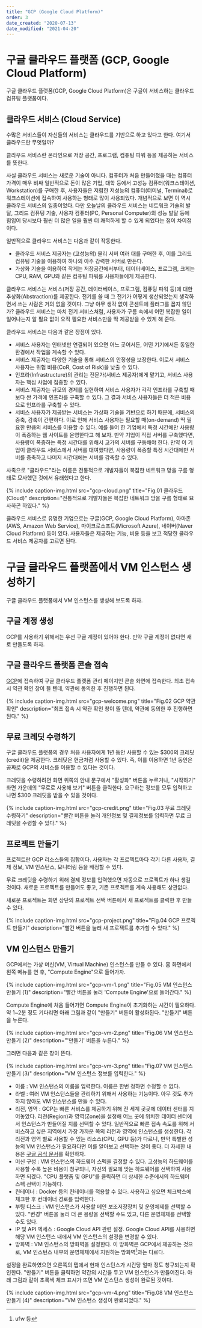 ```yaml
---
title: "GCP (Google Cloud Platform)"
order: 3
date_created: "2020-07-13"
date_modified: "2021-04-20"
---
```


# 구글 클라우드 플랫폼 (GCP, Google Cloud Platform)

구글 클라우드 플랫폼(GCP, Google Cloud Platform)은 구글이 서비스하는 클라우드 컴퓨팅 플랫폼이다.

## 클라우드 서비스 (Cloud Service)

수많은 서비스들이 자신들의 서비스는 클라우드를 기반으로 하고 있다고 한다. 여기서 클라우드란 무엇일까? 

클라우드 서비스란 온라인으로 저장 공간, 프로그램, 컴퓨팅 파워 등을 제공하는 서비스를 뜻한다.

사실 클라우드 서비스는 새로운 기술이 아니다. 컴퓨터가 처음 만들어졌을 때는 컴퓨터 가격이 매우 비싸 일반적으로 돈이 많은 기업, 대학 등에서 고성능 컴퓨터(워크스테이션, Workstation)를 구매한 후, 사용자들은 저렴한 저성능의 컴퓨터(터미널, Terminal)로 워크스테이션에 접속하여 사용하는 형태로 많이 사용되었다. 개념적으로 보면 이 역시 클라우드 서비스의 일종이었다. 다만 오늘날의 클라우드 서비스는 네트워크 기술의 발달, 그리드 컴퓨팅 기술, 사용자 컴퓨터(PC, Personal Computer)의 성능 발달 등에 힘입어 당시보다 훨씬 더 많은 일을 훨씬 더 쾌적하게 할 수 있게 되었다는 점이 차이점이다.

일반적으로 클라우드 서비스는 다음과 같이 작동한다.

- 클라우드 서비스 제공자는 (고성능의) 물리 서버 여러 대를 구매한 후, 이를 그리드 컴퓨팅 기술을 이용하여 하나의 아주 강력한 서버로 만든다.
- 가상화 기술을 이용하여 작게는 저장공간에서부터, 데이터베이스, 프로그램, 크게는 CPU, RAM, GPU와 같은 컴퓨팅 파워를 사용자들에게 제공한다.

클라우드 서비스는 서비스(저장 공간, 데이터베이스, 프로그램, 컴퓨팅 파워 등)에 대한 추상화(Abstraction)를 제공한다. 전기를 쓸 때 그 전기가 어떻게 생산되었는지 생각하면서 쓰는 사람은 거의 없을 것이다. 그냥 아무 생각 없이 콘센트에 플러그를 꼽지 않던가? 클라우드 서비스는 마치 전기 서비스처럼, 사용자가 구름 속에서 어떤 복잡한 일이 일어나는지 알 필요 없이 오직 필요한 서비스만을 딱 제공받을 수 있게 해 준다.

클라우드 서비스는 다음과 같은 장점이 있다.

- 서비스 사용자는 인터넷만 연결되어 있으면 어느 곳어서든, 어떤 기기에서든 동일한 환경에서 작업을 계속할 수 있다.
- 서비스 제공자는 다양한 기술을 통해 서비스의 안정성을 보장한다. 이로서 서비스 사용자는 위험 비용(CoR, Cost of Risk)을 낮출 수 있다.
- 인프라(Infrastructure)의 관리는 전문가(서비스 제공자)에게 맡기고, 서비스 사용자는 핵심 사업에 집중할 수 있다.
- 서비스 제공자는 규모의 경제를 실현하여 서비스 사용자가 각각 인프라를 구축할 때보다 싼 가격에 인프라를 구축할 수 있다. 그 결과 서비스 사용자들은 더 적은 비용으로 인프라를 구축할 수 있다.
- 서비스 사용자가 제공받는 서비스는 가상화 기술을 기반으로 하기 때문에, 서비스의 증축, 감축이 간편하다. 이로 인해 서비스 사용자는 필요할 때(on-demand) 딱 필요한 만큼의 서비스를 이용할 수 있다. 예를 들어 한 기업에서 특정 시간에만 사용량이 폭증하는 웹 사이트를 운영한다고 해 보자. 만약 기업이 직접 서버를 구축했다면, 사용량이 폭증하는 특정 시간대를 위해서 고가의 서버를 구동해야 한다. 만약 이 기업이 클라우드 서비스에서 서버를 대여했다면, 사용량이 폭증할 특정 시간대에만 서버를 증축하고 나머지 시간대에는 서버를 감축할 수 있다. 

사족으로 "클라우드"라는 이름은 전통적으로 개발자들이 복잡한 네트워크 망을 구름 형태로 묘사했던 것에서 유래했다고 한다.

{% include caption-img.html src="gcp-cloud.png" title="Fig.01 클라우드 (Cloud)" description="전통적으로 개발자들은 복잡한 네트워크 망을 구름 형태로 묘사하곤 하였다." %}

클라우드 서비스로 유명한 기업으로는 구글(GCP, Google Cloud Platform), 아마존(AWS, Amazon Web Service), 마이크로소프트(Microsoft Azure), 네이버(Naver Cloud Platform) 등이 있다. 사용자들은 제공하는 기능, 비용 등을 보고 적당한 클라우드 서비스 제공자를 고르면 된다.

# 구글 클라우드 플랫폼에서 VM 인스턴스 생성하기

구글 클라우드 플랫폼에서 VM 인스턴스를 생성해 보도록 하자.

## 구글 계정 생성

GCP를 사용하기 위해서는 우선 구글 계정이 있어야 한다. 만약 구글 계정이 없다면 새로 만들도록 하자.

## 구글 클라우드 플랫폼 콘솔 접속

[GCP](https://console.cloud.google.com/)에 접속하여 구글 클라우드 플랫폼 관리 페이지인 콘솔 화면에 접속한다. 최초 접속 시 약관 확인 창이 뜰 텐데, 약관에 동의한 후 진행하면 된다.

{% include caption-img.html src="gcp-welcome.png" title="Fig.02 GCP 약관 확인" description="최초 접속 시 약관 확인 창이 뜰 텐데, 약관에 동의한 후 진행하면 된다." %}

## 무료 크레딧 수령하기

구글 클라우드 플랫폼의 경우 처음 사용자에게 1년 동안 사용할 수 있는 $300의 크레딧(credit)을 제공한다. 크레딧은 현금처럼 사용할 수 있다. 즉, 이를 이용하면 1년 동안은 공짜로 GCP의 서비스를 이용할 수 있다는 것이다.

크레딧을 수령하려면 화면 위쪽의 안내 문구에서 "활성화" 버튼을 누르거나, "시작하기" 화면 가운데의 "무료로 사용해 보기" 버튼을 클릭한다. 요구하는 정보를 모두 입력하고 나면 $300 크레딧을 받을 수 있을 것이다.

{% include caption-img.html src="gcp-credit.png" title="Fig.03 무료 크레딧 수령하기" description="빨간 버튼을 눌러 개인정보 및 결제정보를 입력하면 무료 크레딧을 수령할 수 있다." %}

## 프로젝트 만들기

프로젝트란 GCP 리소스들의 집합이다. 사용자는 각 프로젝트마다 각기 다른 사용자, 결제 정보, VM 인스턴스, 모니터링 등을 배정할 수 있다.

무료 크레딧을 수령하기 위해 결제 정보를 입력했으면 자동으로 프로젝트가 하나 생길 것이다. 새로운 프로젝트를 만들어도 좋고, 기존 프로젝트를 계속 사용해도 상관없다.

새로운 프로젝트는 화면 상단의 프로젝트 선택 버튼에서 새 프로젝트를 클릭한 후 만들 수 있다.

{% include caption-img.html src="gcp-project.png" title="Fig.04 GCP 프로젝트 만들기" description="빨간 버튼을 눌러 새 프로젝트를 추가할 수 있다." %}

## VM 인스턴스 만들기

GCP에서는 가상 머신(VM, Virtual Machine) 인스턴스를 만들 수 있다. 홈 화면에서 왼쪽 메뉴를 연 후, "Compute Engine"으로 들어가자. 

{% include caption-img.html src="gcp-vm-1.png" title="Fig.05 VM 인스턴스 만들기 (1)" description="빨간 버튼을 눌러 'Compute Engine'으로 들어간다." %}

Compute Engine에 처음 들어가면 Compute Engine이 초기화하는 시간이 필요하다. 약 1~2분 정도 기다리면 아래 그림과 같이 "만들기" 버튼이 활성화된다. "만들기" 버튼을 누른다.

{% include caption-img.html src="gcp-vm-2.png" title="Fig.06 VM 인스턴스 만들기 (2)" description="'만들기' 버튼을 누른다." %}

그러면 다음과 같은 창이 뜬다.

{% include caption-img.html src="gcp-vm-3.png" title="Fig.07 VM 인스턴스 만들기 (3)" description="VM 인스턴스 정보를 입력한다." %}

- 이름 : VM 인스턴스의 이름을 입력한다. 이름은 한번 정하면 수정할 수 없다.
- 라벨 : 여러 VM 인스턴스들을 관리하기 위해서 사용하는 기능이다. 아무 것도 추가하지 않아도 VM 인스턴스를 만들 수 있다.
- 리전, 영역 : GCP는 빠른 서비스를 제공하기 위해 전 세계 곳곳에 데이터 센터를 지어놓았다. 리전(Region)과 영역(Zone)을 설정해 어느 곳에 위치한 데이터 센터에서 인스턴스가 만들어질 지를 선택할 수 있다. 일반적으로 빠른 접속 속도를 위해 서비스하고 싶은 지역에서 가장 가까운 쪽의 리전과 영역에 인스턴스를 생성한다. 각 리전과 영역 별로 사용할 수 있는 리소스(CPU, GPU 등)가 다르니, 만약 특별한 성능의 VM 인스턴스가 필요하다면 이를 알아보고 선택하는 것이 좋다. 더 자세한 내용은 [구글 공식 문서](https://cloud.google.com/compute/docs/regions-zones)를 확인하자.
- 머신 구성 : VM 인스턴스의 하드웨어 스펙을 결정할 수 있다. 고성능의 하드웨어를 사용할 수록 높은 비용이 청구되니, 자신의 필요에 맞는 하드웨어를 선택하여 사용하면 되겠다. "CPU 플랫폼 및 GPU"를 클릭하면 더 상세한 수준에서의 하드웨어 스펙 선택이 가능하다.
- 컨테이너 : Docker 등의 컨테이너를 적용할 수 있다. 사용하고 싶으면 체크박스에 체크한 후 컨테이너 경로를 입력한다.
- 부팅 디스크 : VM 인스턴스가 사용할 메인 보조저장장치 및 운영체제를 선택할 수 있다. "변경" 버튼을 눌러 더 큰 용량을 선택할 수도 있고, 다른 운영체제를 선택할 수도 있다.
- IP 및 API 엑세스 : Google Cloud API 관련 설정. Google Cloud API를 사용하면 해당 VM 인스턴스 내에서 VM 인스턴스의 설정을 변경할 수 있다.
- 방화벽 : VM 인스턴스의 방화벽을 설정한다. 이 방화벽은 GCP에서 제공하는 것으로, VM 인스턴스 내부의 운영체제에서 지원하는 방화벽[^1]과는 다르다.

[^1]: ufw 등

설정을 완료하였으면 오른쪽의 탭에서 현재 인스턴스가 시간당 얼마 정도 청구되는지 확인한다. "만들기" 버튼을 클릭하면 약간의 시간을 두고 VM 인스턴스가 만들어진다. 아래 그림과 같이 초록색 체크 표시가 뜨면 VM 인스턴스 생성이 완료된 것이다.

{% include caption-img.html src="gcp-vm-4.png" title="Fig.08 VM 인스턴스 만들기 (4)" description="VM 인스턴스 생성이 완료되었다." %}

